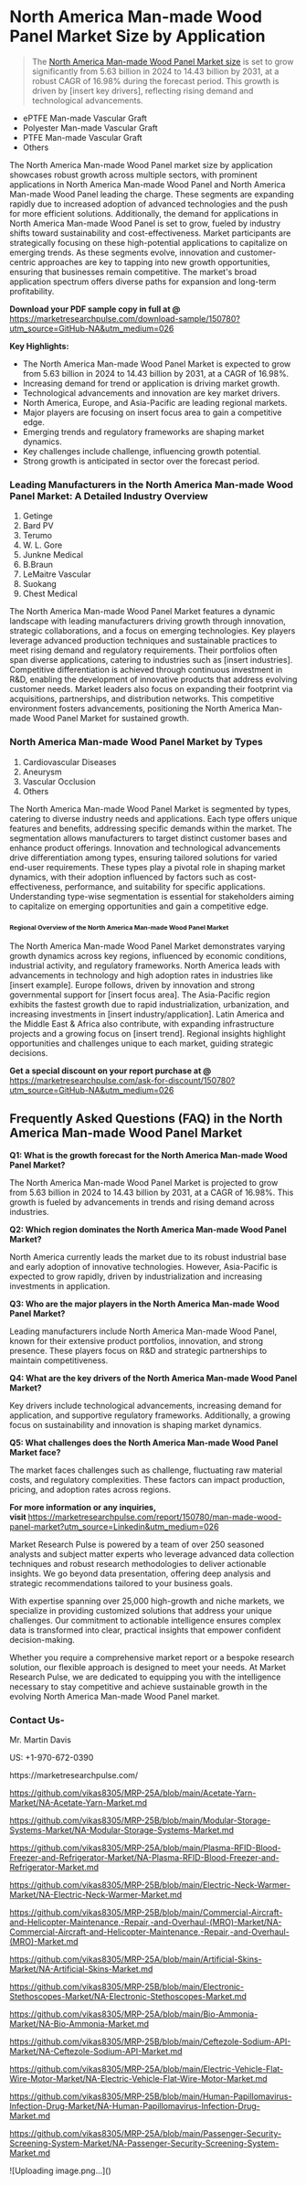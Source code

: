 <h1>North America Man-made Wood Panel Market&nbsp;Size by Application</h1><blockquote><p>The <a href="https://marketresearchpulse.com/download-sample/150780?utm_source=GitHub-NA&amp;utm_medium=026">North America Man-made Wood Panel Market size</a> is set to grow significantly from 5.63 billion in 2024 to 14.43 billion by 2031, at a robust CAGR of 16.98% during the forecast period. This growth is driven by [insert key drivers], reflecting rising demand and technological advancements.</p></blockquote><ul><li>ePTFE Man-made Vascular Graft<li> Polyester Man-made Vascular Graft<li> PTFE Man-made Vascular Graft<li> Others</li></ul><p>The North America Man-made Wood Panel market size by application showcases robust growth across multiple sectors, with prominent applications in North America Man-made Wood Panel and North America Man-made Wood Panel leading the charge. These segments are expanding rapidly due to increased adoption of advanced technologies and the push for more efficient solutions. Additionally, the demand for applications in North America Man-made Wood Panel is set to grow, fueled by industry shifts toward sustainability and cost-effectiveness. Market participants are strategically focusing on these high-potential applications to capitalize on emerging trends. As these segments evolve, innovation and customer-centric approaches are key to tapping into new growth opportunities, ensuring that businesses remain competitive. The market's broad application spectrum offers diverse paths for expansion and long-term profitability.</p><p><strong>Download your PDF sample copy in full at @ </strong><a href="https://marketresearchpulse.com/download-sample/150780?utm_source=GitHub-NA&amp;utm_medium=026">https://marketresearchpulse.com/download-sample/150780?utm_source=GitHub-NA&amp;utm_medium=026</a></p><p><strong>Key Highlights: </strong></p><ul><li>The North America Man-made Wood Panel Market is expected to grow from 5.63 billion in 2024 to 14.43 billion by 2031, at a CAGR of 16.98%.</li><li>Increasing demand for trend or application is driving market growth.</li><li>Technological advancements and innovation are key market drivers.</li><li>North America, Europe, and Asia-Pacific are leading regional markets.</li><li>Major players are focusing on insert focus area to gain a competitive edge.</li><li>Emerging trends and regulatory frameworks are shaping market dynamics.</li><li>Key challenges include challenge, influencing growth potential.</li><li>Strong growth is anticipated in sector over the forecast period.</li></ul><h3>Leading Manufacturers in the North America Man-made Wood Panel Market: A Detailed Industry Overview</h3><ol><li>Getinge</li><li>Bard PV</li><li>Terumo</li><li>W. L. Gore</li><li>Junkne Medical</li><li>B.Braun</li><li>LeMaitre Vascular</li><li>Suokang</li><li>Chest Medical</li></ol><div class="flex max-w-full flex-col flex-grow"><div class="min-h-8 text-message flex w-full flex-col items-end gap-2 whitespace-normal break-words [.text-message+&amp;]:mt-5" dir="auto" data-message-author-role="assistant" data-message-id="fd8432e4-4910-450d-b182-61b7bfb0a01f" data-message-model-slug="gpt-4o"><div class="flex w-full flex-col gap-1 empty:hidden first:pt-[3px]"><div class="markdown prose w-full break-words dark:prose-invert light"><p>The North America Man-made Wood Panel Market features a dynamic landscape with leading manufacturers driving growth through innovation, strategic collaborations, and a focus on emerging technologies. Key players leverage advanced production techniques and sustainable practices to meet rising demand and regulatory requirements. Their portfolios often span diverse applications, catering to industries such as [insert industries]. Competitive differentiation is achieved through continuous investment in R&amp;D, enabling the development of innovative products that address evolving customer needs. Market leaders also focus on expanding their footprint via acquisitions, partnerships, and distribution networks. This competitive environment fosters advancements, positioning the North America Man-made Wood Panel Market for sustained growth.</p></div></div></div></div><h3>North America Man-made Wood Panel Market by Types</h3><ol><li>Cardiovascular Diseases<li> Aneurysm<li> Vascular Occlusion<li> Others</li></ol><div class="flex max-w-full flex-col flex-grow"><div class="min-h-8 text-message flex w-full flex-col items-end gap-2 whitespace-normal break-words [.text-message+&amp;]:mt-5" dir="auto" data-message-author-role="assistant" data-message-id="084470be-0bb7-4664-bddf-5156b4f41249" data-message-model-slug="gpt-4o-mini"><div class="flex w-full flex-col gap-1 empty:hidden first:pt-[3px]"><div class="markdown prose w-full break-words dark:prose-invert light"><p>The North America Man-made Wood Panel Market is segmented by types, catering to diverse industry needs and applications. Each type offers unique features and benefits, addressing specific demands within the market. The segmentation allows manufacturers to target distinct customer bases and enhance product offerings. Innovation and technological advancements drive differentiation among types, ensuring tailored solutions for varied end-user requirements. These types play a pivotal role in shaping market dynamics, with their adoption influenced by factors such as cost-effectiveness, performance, and suitability for specific applications. Understanding type-wise segmentation is essential for stakeholders aiming to capitalize on emerging opportunities and gain a competitive edge.</p></div></div></div></div><h3><span style="font-size: 11px;">Regional Overview of the North America Man-made Wood Panel Market</span></h3><div class="flex max-w-full flex-col flex-grow"><div class="min-h-8 text-message flex w-full flex-col items-end gap-2 whitespace-normal break-words [.text-message+&amp;]:mt-5" dir="auto" data-message-author-role="assistant" data-message-id="e9038762-ce64-4e30-91c9-9bd413514231" data-message-model-slug="gpt-4o-mini"><div class="flex w-full flex-col gap-1 empty:hidden first:pt-[3px]"><div class="markdown prose w-full break-words dark:prose-invert light"><p>The North America Man-made Wood Panel Market demonstrates varying growth dynamics across key regions, influenced by economic conditions, industrial activity, and regulatory frameworks. North America leads with advancements in technology and high adoption rates in industries like [insert example]. Europe follows, driven by innovation and strong governmental support for [insert focus area]. The Asia-Pacific region exhibits the fastest growth due to rapid industrialization, urbanization, and increasing investments in [insert industry/application]. Latin America and the Middle East &amp; Africa also contribute, with expanding infrastructure projects and a growing focus on [insert trend]. Regional insights highlight opportunities and challenges unique to each market, guiding strategic decisions.</p></div></div></div></div><p><strong>Get a special discount on your report purchase at @ </strong><a href="https://marketresearchpulse.com/ask-for-discount/150780?utm_source=GitHub-NA&amp;utm_medium=026">https://marketresearchpulse.com/ask-for-discount/150780?utm_source=GitHub-NA&amp;utm_medium=026</a></p><h2>Frequently Asked Questions (FAQ) in the North America Man-made Wood Panel Market</h2><p><strong>Q1: What is the growth forecast for the North America Man-made Wood Panel Market?</strong></p><p>The North America Man-made Wood Panel Market is projected to grow from 5.63 billion in 2024 to 14.43 billion by 2031, at a CAGR of 16.98%. This growth is fueled by advancements in trends and rising demand across industries.</p><p><strong>Q2: Which region dominates the North America Man-made Wood Panel Market?</strong></p><p>North America currently leads the market due to its robust industrial base and early adoption of innovative technologies. However, Asia-Pacific is expected to grow rapidly, driven by industrialization and increasing investments in application.</p><p><strong>Q3: Who are the major players in the North America Man-made Wood Panel Market?</strong></p><p>Leading manufacturers include North America Man-made Wood Panel, known for their extensive product portfolios, innovation, and strong presence. These players focus on R&amp;D and strategic partnerships to maintain competitiveness.</p><p><strong>Q4: What are the key drivers of the North America Man-made Wood Panel Market?</strong></p><p>Key drivers include technological advancements, increasing demand for application, and supportive regulatory frameworks. Additionally, a growing focus on sustainability and innovation is shaping market dynamics.</p><p><strong>Q5: What challenges does the North America Man-made Wood Panel Market face?</strong></p><p>The market faces challenges such as challenge, fluctuating raw material costs, and regulatory complexities. These factors can impact production, pricing, and adoption rates across regions.</p><p><strong>For more information or any inquiries, visit&nbsp;</strong><a href="https://marketresearchpulse.com/report/150780/man-made-wood-panel-market?utm_source=Linkedin&utm_medium=026">https://marketresearchpulse.com/report/150780/man-made-wood-panel-market?utm_source=Linkedin&utm_medium=026</a></p><p>Market Research Pulse is powered by a team of over 250 seasoned analysts and subject matter experts who leverage advanced data collection techniques and robust research methodologies to deliver actionable insights. We go beyond data presentation, offering deep analysis and strategic recommendations tailored to your business goals.</p><p>With expertise spanning over 25,000 high-growth and niche markets, we specialize in providing customized solutions that address your unique challenges. Our commitment to actionable intelligence ensures complex data is transformed into clear, practical insights that empower confident decision-making.</p><p>Whether you require a comprehensive market report or a bespoke research solution, our flexible approach is designed to meet your needs. At Market Research Pulse, we are dedicated to equipping you with the intelligence necessary to stay competitive and achieve sustainable growth in the evolving North America Man-made Wood Panel market.</p><h3><strong>Contact Us-</strong></h3><p>Mr. Martin Davis</p><p>US: +1-970-672-0390</p><p>https://marketresearchpulse.com/</p><p><a href="https://github.com/vikas8305/MRP-25A/blob/main/Acetate-Yarn-Market/NA-Acetate-Yarn-Market.md">https://github.com/vikas8305/MRP-25A/blob/main/Acetate-Yarn-Market/NA-Acetate-Yarn-Market.md</a></p><p><a href="https://github.com/vikas8305/MRP-25B/blob/main/Modular-Storage-Systems-Market/NA-Modular-Storage-Systems-Market.md">https://github.com/vikas8305/MRP-25B/blob/main/Modular-Storage-Systems-Market/NA-Modular-Storage-Systems-Market.md</a></p><p><a href="https://github.com/vikas8305/MRP-25A/blob/main/Plasma-RFID-Blood-Freezer-and-Refrigerator-Market/NA-Plasma-RFID-Blood-Freezer-and-Refrigerator-Market.md">https://github.com/vikas8305/MRP-25A/blob/main/Plasma-RFID-Blood-Freezer-and-Refrigerator-Market/NA-Plasma-RFID-Blood-Freezer-and-Refrigerator-Market.md</a></p><p><a href="https://github.com/vikas8305/MRP-25B/blob/main/Electric-Neck-Warmer-Market/NA-Electric-Neck-Warmer-Market.md">https://github.com/vikas8305/MRP-25B/blob/main/Electric-Neck-Warmer-Market/NA-Electric-Neck-Warmer-Market.md</a></p><p><a href="https://github.com/vikas8305/MRP-25B/blob/main/Commercial-Aircraft-and-Helicopter-Maintenance,-Repair,-and-Overhaul-(MRO)-Market/NA-Commercial-Aircraft-and-Helicopter-Maintenance,-Repair,-and-Overhaul-(MRO)-Market.md">https://github.com/vikas8305/MRP-25B/blob/main/Commercial-Aircraft-and-Helicopter-Maintenance,-Repair,-and-Overhaul-(MRO)-Market/NA-Commercial-Aircraft-and-Helicopter-Maintenance,-Repair,-and-Overhaul-(MRO)-Market.md</a></p><p><a href="https://github.com/vikas8305/MRP-25A/blob/main/Artificial-Skins-Market/NA-Artificial-Skins-Market.md">https://github.com/vikas8305/MRP-25A/blob/main/Artificial-Skins-Market/NA-Artificial-Skins-Market.md</a></p><p><a href="https://github.com/vikas8305/MRP-25B/blob/main/Electronic-Stethoscopes-Market/NA-Electronic-Stethoscopes-Market.md">https://github.com/vikas8305/MRP-25B/blob/main/Electronic-Stethoscopes-Market/NA-Electronic-Stethoscopes-Market.md</a></p><p><a href="https://github.com/vikas8305/MRP-25A/blob/main/Bio-Ammonia-Market/NA-Bio-Ammonia-Market.md">https://github.com/vikas8305/MRP-25A/blob/main/Bio-Ammonia-Market/NA-Bio-Ammonia-Market.md</a></p><p><a href="https://github.com/vikas8305/MRP-25B/blob/main/Ceftezole-Sodium-API-Market/NA-Ceftezole-Sodium-API-Market.md">https://github.com/vikas8305/MRP-25B/blob/main/Ceftezole-Sodium-API-Market/NA-Ceftezole-Sodium-API-Market.md</a></p><p><a href="https://github.com/vikas8305/MRP-25A/blob/main/Electric-Vehicle-Flat-Wire-Motor-Market/NA-Electric-Vehicle-Flat-Wire-Motor-Market.md">https://github.com/vikas8305/MRP-25A/blob/main/Electric-Vehicle-Flat-Wire-Motor-Market/NA-Electric-Vehicle-Flat-Wire-Motor-Market.md</a></p><p><a href="https://github.com/vikas8305/MRP-25B/blob/main/Human-Papillomavirus-Infection-Drug-Market/NA-Human-Papillomavirus-Infection-Drug-Market.md">https://github.com/vikas8305/MRP-25B/blob/main/Human-Papillomavirus-Infection-Drug-Market/NA-Human-Papillomavirus-Infection-Drug-Market.md</a></p><p><a href="https://github.com/vikas8305/MRP-25A/blob/main/Passenger-Security-Screening-System-Market/NA-Passenger-Security-Screening-System-Market.md">https://github.com/vikas8305/MRP-25A/blob/main/Passenger-Security-Screening-System-Market/NA-Passenger-Security-Screening-System-Market.md</a></p>
![Uploading image.png…]()
